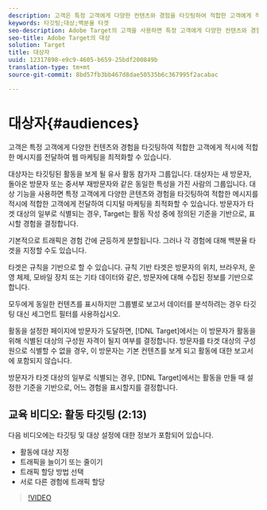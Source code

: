 ```yaml
---
description: 고객은 특정 고객에게 다양한 컨텐츠와 경험을 타깃팅하여 적합한 고객에게 적시에 적합한 메시지를 전달하여 웹 마케팅을 최적화할 수 있습니다.
keywords: 타깃팅;대상;백분율 타겟
seo-description: Adobe Target의 고객을 사용하면 특정 고객에게 다양한 컨텐츠와 경험을 타겟팅하여 적합한 고객에게 적시에 적합한 메시지를 전달하여 웹 마케팅을 최적화할 수 있습니다.
seo-title: Adobe Target의 대상
solution: Target
title: 대상자
uuid: 12317898-e9c9-4605-b659-25bdf200849b
translation-type: tm+mt
source-git-commit: 8bd57fb3bb467d8dae50535b6c367995f2acabac

---
```



# 대상자{#audiences}

고객은 특정 고객에게 다양한 컨텐츠와 경험을 타깃팅하여 적합한 고객에게 적시에 적합한 메시지를 전달하여 웹 마케팅을 최적화할 수 있습니다.

대상자는 타깃팅된 활동을 보게 될 유사 활동 참가자 그룹입니다. 대상자는 새 방문자, 돌아온 방문자 또는 중서부 재방문자와 같은 동일한 특성을 가진 사람의 그룹입니다. 대상 기능을 사용하면 특정 고객에게 다양한 콘텐츠와 경험을 타깃팅하여 적합한 메시지를 적시에 적합한 고객에게 전달하여 디지털 마케팅을 최적화할 수 있습니다. 방문자가 타겟 대상의 일부로 식별되는 경우, Target는 활동 작성 중에 정의된 기준을 기반으로, 표시할 경험을 결정합니다.

기본적으로 트래픽은 경험 간에 균등하게 분할됩니다. 그러나 각 경험에 대해 백분율 타겟을 지정할 수도 있습니다.

타겟은 규칙을 기반으로 할 수 있습니다. 규칙 기반 타겟은 방문자의 위치, 브라우저, 운영 체제, 모바일 장치 또는 기타 데이터와 같은, 방문자에 대해 수집된 정보를 기반으로 합니다.

모두에게 동일한 컨텐츠를 표시하지만 그룹별로 보고서 데이터를 분석하려는 경우 타깃팅 대신 세그먼트 필터를 사용하십시오.

활동을 설정한 페이지에 방문자가 도달하면, [!DNL Target]에서는 이 방문자가 활동을 위해 식별된 대상의 구성원 자격이 될지 여부를 결정합니다. 방문자를 타겟 대상의 구성원으로 식별할 수 없을 경우, 이 방문자는 기본 컨텐츠를 보게 되고 활동에 대한 보고서에 포함되지 않습니다.

방문자가 타겟 대상의 일부로 식별되는 경우, [!DNL Target]에서는 활동을 만들 때 설정한 기준을 기반으로, 어느 경험을 표시할지를 결정합니다.

## 교육 비디오: 활동 타깃팅 (2:13)

다음 비디오에는 타깃팅 및 대상 설정에 대한 정보가 포함되어 있습니다.

* 활동에 대상 지정
* 트래픽을 늘이기 또는 줄이기
* 트래픽 할당 방법 선택
* 서로 다른 경험에 트래픽 할당

>[!VIDEO](https://video.tv.adobe.com/v/17385?captions=kor)
